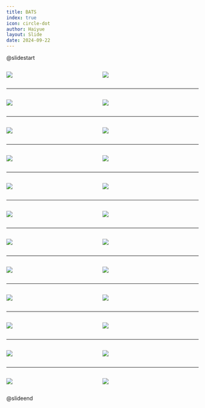 ```yaml
---
title: BATS
index: true
icon: circle-dot
author: Haiyue
layout: Slide
date: 2024-09-22
---
```

 
@slidestart

<div style="display:flex">
<div style="flex:1">

![](https://raw.githubusercontent.com/yclord/reading/refs/heads/master/english/Level-O/BATS/001.webp)
</div>
<div style="flex:1">

![](https://raw.githubusercontent.com/yclord/reading/refs/heads/master/english/Level-O/BATS/002.webp)
</div>
</div>

---

<div style="display:flex">
<div style="flex:1">

![](https://raw.githubusercontent.com/yclord/reading/refs/heads/master/english/Level-O/BATS/003.webp)
</div>
<div style="flex:1">

![](https://raw.githubusercontent.com/yclord/reading/refs/heads/master/english/Level-O/BATS/004.webp)
</div>
</div>

---

<div style="display:flex">
<div style="flex:1">

![](https://raw.githubusercontent.com/yclord/reading/refs/heads/master/english/Level-O/BATS/005.webp)
</div>
<div style="flex:1">

![](https://raw.githubusercontent.com/yclord/reading/refs/heads/master/english/Level-O/BATS/006.webp)
</div>
</div>

---

<div style="display:flex">
<div style="flex:1">

![](https://raw.githubusercontent.com/yclord/reading/refs/heads/master/english/Level-O/BATS/007.webp)
</div>
<div style="flex:1">

![](https://raw.githubusercontent.com/yclord/reading/refs/heads/master/english/Level-O/BATS/008.webp)
</div>
</div>

---

<div style="display:flex">
<div style="flex:1">

![](https://raw.githubusercontent.com/yclord/reading/refs/heads/master/english/Level-O/BATS/009.webp)
</div>
<div style="flex:1">

![](https://raw.githubusercontent.com/yclord/reading/refs/heads/master/english/Level-O/BATS/010.webp)
</div>
</div>

---

<div style="display:flex">
<div style="flex:1">

![](https://raw.githubusercontent.com/yclord/reading/refs/heads/master/english/Level-O/BATS/011.webp)
</div>
<div style="flex:1">

![](https://raw.githubusercontent.com/yclord/reading/refs/heads/master/english/Level-O/BATS/012.webp)
</div>
</div>

---

<div style="display:flex">
<div style="flex:1">

![](https://raw.githubusercontent.com/yclord/reading/refs/heads/master/english/Level-O/BATS/013.webp)
</div>
<div style="flex:1">

![](https://raw.githubusercontent.com/yclord/reading/refs/heads/master/english/Level-O/BATS/014.webp)
</div>
</div>

---

<div style="display:flex">
<div style="flex:1">

![](https://raw.githubusercontent.com/yclord/reading/refs/heads/master/english/Level-O/BATS/015.webp)
</div>
<div style="flex:1">

![](https://raw.githubusercontent.com/yclord/reading/refs/heads/master/english/Level-O/BATS/016.webp)
</div>
</div>

---

<div style="display:flex">
<div style="flex:1">

![](https://raw.githubusercontent.com/yclord/reading/refs/heads/master/english/Level-O/BATS/017.webp)
</div>
<div style="flex:1">

![](https://raw.githubusercontent.com/yclord/reading/refs/heads/master/english/Level-O/BATS/018.webp)
</div>
</div>

---

<div style="display:flex">
<div style="flex:1">

![](https://raw.githubusercontent.com/yclord/reading/refs/heads/master/english/Level-O/BATS/019.webp)
</div>
<div style="flex:1">

![](https://raw.githubusercontent.com/yclord/reading/refs/heads/master/english/Level-O/BATS/020.webp)
</div>
</div>

---

<div style="display:flex">
<div style="flex:1">

![](https://raw.githubusercontent.com/yclord/reading/refs/heads/master/english/Level-O/BATS/021.webp)
</div>
<div style="flex:1">

![](https://raw.githubusercontent.com/yclord/reading/refs/heads/master/english/Level-O/BATS/022.webp)
</div>
</div>

---

<div style="display:flex">
<div style="flex:1">

![](https://raw.githubusercontent.com/yclord/reading/refs/heads/master/english/Level-O/BATS/023.webp)
</div>
<div style="flex:1">

![](https://raw.githubusercontent.com/yclord/reading/refs/heads/master/english/Level-O/BATS/024.webp)
</div>
</div>

@slideend